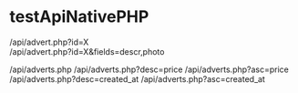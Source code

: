 # testApiNativePHP

/api/advert.php?id=X <br>
/api/advert.php?id=X&fields=descr,photo

/api/adverts.php
/api/adverts.php?desc=price
/api/adverts.php?asc=price
/api/adverts.php?desc=created_at
/api/adverts.php?asc=created_at
